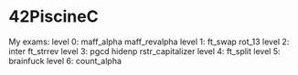 # 42PiscineC
My exams:
level 0:
maff_alpha
maff_revalpha
level 1:
ft_swap
rot_13
level 2:
inter
ft_strrev
level 3:
pgcd
hidenp
rstr_capitalizer
level 4:
ft_split
level 5:
brainfuck
level 6:
count_alpha
